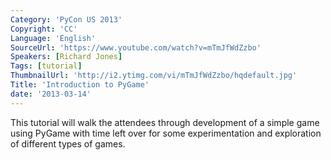 ```yaml
---
Category: 'PyCon US 2013'
Copyright: 'CC'
Language: 'English'
SourceUrl: 'https://www.youtube.com/watch?v=mTmJfWdZzbo'
Speakers: [Richard Jones]
Tags: [tutorial]
ThumbnailUrl: 'http://i2.ytimg.com/vi/mTmJfWdZzbo/hqdefault.jpg'
Title: 'Introduction to PyGame'
date: '2013-03-14'
---
```

This tutorial will walk the attendees through development of a simple game using PyGame with time left over for some experimentation and exploration of different types of games.
